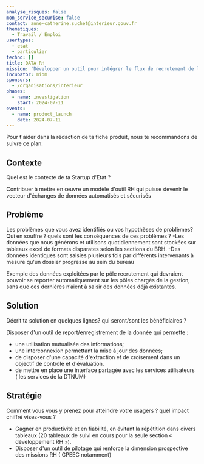 ```yaml
---
analyse_risques: false
mon_service_securise: false
contact: anne-catherine.suchet@interieur.gouv.fr
thematiques:
  - Travail / Emploi
usertypes:
  - etat
  - particulier
techno: []
title: DATA RH
mission: 'Développer un outil pour intégrer le flux de recrutement de la donnée RH «du recruté au recruteur» '
incubator: miom
sponsors:
  - /organisations/interieur
phases:
  - name: investigation
    start: 2024-07-11
events:
  - name: product_launch
    date: 2024-07-11
---
```

Pour t'aider dans la rédaction de ta fiche produit, nous te recommandons de suivre ce plan: 

## Contexte

Quel est le contexte de ta Startup d'Etat ?

Contribuer à mettre en œuvre un modèle d'outil RH qui puisse devenir le vecteur d'échanges de données automatisés et sécurisés 


## Problème

Les problèmes que vous avez identifiés ou vos hypothèses de problèmes? Qui en souffre ? quels sont les conséquences de ces problèmes ?
-Les données que nous générons et utilisons quotidiennement sont stockées sur tableaux excel de formats disparates selon les sections du BRH.
-Des données identiques sont saisies plusieurs fois par différents intervenants à mesure qu'un dossier progresse au sein du bureau

Exemple des données exploitées par le pôle recrutement qui devraient pouvoir se reporter automatiquement sur les pôles chargés de la gestion, sans que ces dernières n’aient à saisir des données déjà existantes.

## Solution

Décrit ta solution en quelques lignes? qui seront/sont les bénéficiaires ?

Disposer d'un outil de report/enregistrement de la donnée qui permette :
- une utilisation mutualisée des informations;
- une interconnexion permettant la mise à jour des données;
- de disposer d'une capacité d'extraction et de croisement dans un objectif de contrôle et d'évaluation.
- de mettre en place une interface partagée avec les services utilisateurs ( les services de la DTNUM)

## Stratégie

Comment vous vous y prenez pour atteindre votre usagers ? quel impact chiffré visez-vous ?

- Gagner en productivité et en fiabilité, en évitant la répétition dans divers tableaux (20 tableaux de suivi en cours pour la seule section « développement RH »).
- Disposer d'un outil de pilotage qui renforce la dimension prospective des missions RH ( GPEEC notamment)

